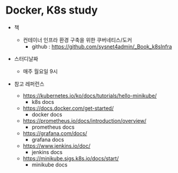# Docker, K8s study

+ 책
  + 컨테이너 인프라 환경 구축을 위한 쿠버네티스/도커
    + github : https://github.com/sysnet4admin/_Book_k8sInfra

+ 스터디날짜
  + 매주 월요일 9시

+ 참고 레퍼런스
  + https://kubernetes.io/ko/docs/tutorials/hello-minikube/ 
    + k8s docs
  + https://docs.docker.com/get-started/
    + docker docs
  + https://prometheus.io/docs/introduction/overview/
    + prometheus docs
  + https://grafana.com/docs/
    + grafana docs
  + https://www.jenkins.io/doc/
    + jenkins docs
  + https://minikube.sigs.k8s.io/docs/start/
    + minikube docs
